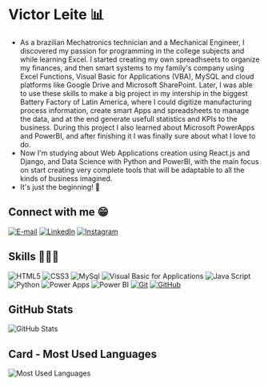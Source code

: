 # Victor Leite 📊
- As a brazilian Mechatronics technician and a Mechanical Engineer, I discovered my passion for programming in the college subjects and while learning Excel.
I started creating my own spreadhseets to organize my finances, and then smart systems to my family's company using Excel Functions, Visual Basic for Applications (VBA), MySQL and cloud platforms like Google Drive and Microsoft SharePoint. Later, I was able to use these skills to make a big project in my intership in the biggest Battery Factory of Latin America,  where I could digitize manufacturing process information, create smart Apps and spreadsheets to manage the data, and at the end generate usefull statistics and KPIs to the business. During this project I also learned about Microsoft PowerApps and PowerBI, and after finishing it I was finally sure about what I love to do.
- Now I'm studying about Web Applications creation using React.js and Django, and Data Science with Python and PowerBI, with the main focus on start creating very complete tools that will be adaptable to all the kinds of business imagined.
- It's just the beginning! 🚀

## Connect with me 😁
[![E-mail](https://img.shields.io/badge/-Email-000?style=for-the-badge&logo=gmail&logoColor=E94D5F)](mailto:victor.leite.engmec@gmail.com)
[![LinkedIn](https://img.shields.io/badge/-LinkedIn-000?style=for-the-badge&logo=linkedin&logoColor=30A3DC)](www.linkedin.com/in/victor-leite-eng)
[![Instagram](https://img.shields.io/badge/-Instagram-000?style=for-the-badge&logo=instagram&logoColor=E94D5F)](https://www.instagram.com/victor.leite28)

## Skills 🤹🏼‍♂️
![HTML5](https://img.shields.io/badge/HTML-000?style=for-the-badge&logo=html5)
![CSS3](https://img.shields.io/badge/CSS3-000?style=for-the-badge&logo=css3&logoColor=264CE4)
![MySql](https://img.shields.io/badge/MySql-000?style=for-the-badge&logo=mysql)
![Visual Basic for Applications](https://img.shields.io/badge/Visual_Basic_for_Applications-000?style=for-the-badge&logo=microsoftexcel)
![Java Script](https://img.shields.io/badge/Java_Script-000?style=for-the-badge&logo=javascript)
![Python](https://img.shields.io/badge/Python-000?style=for-the-badge&logo=python)
![Power Apps](https://img.shields.io/badge/Power_Apps-000?style=for-the-badge&logo=powerapps)
![Power BI](https://img.shields.io/badge/Power_BI-000?style=for-the-badge&logo=powerbi)
[![Git](https://img.shields.io/badge/Git-000?style=for-the-badge&logo=git)](https://git-scm.com/doc) 
[![GitHub](https://img.shields.io/badge/GitHub-000?style=for-the-badge&logo=github)](https://docs.github.com/)

## GitHub Stats
![GitHub Stats](https://github-readme-stats.vercel.app/api?username=victorleitedev&theme=transparent&bg_color=000&border_color=30A3DC&show_icons=true&icon_color=30A3DC&title_color=E94D5F&text_color=FFF)

## Card - Most Used Languages

![Most Used Languages](https://github-readme-stats-git-masterrstaa-rickstaa.vercel.app/api/top-langs/?username=victorleitedev&bg_color=000&border_color=30A3DC&title_color=E94D5F&text_color=FFF)